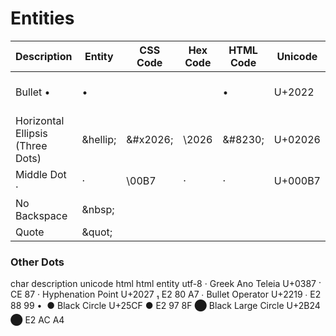 # Entities

| Description | Entity | CSS Code | Hex Code | HTML Code | Unicode | UTF-8 | 
| --- | --- | --- | --- | --- | --- | --- | 
| Bullet •  | &bull; |  |  | &#8226; | U+2022 | E2 80 A2 |  
| Horizontal Ellipsis (Three Dots) | \&hellip; | \&#x2026; | \2026 | \&#8230; | U+02026 |  | 
| Middle Dot ·| &middot;  | \00B7 | &#xb7; | &#183; | U+000B7 | C2 B7 |  
| No Backspace | \&nbsp; |  |  |  |  | 
| Quote | \&quot; |  |  |  |  |  | 

### Other Dots
char   description          unicode   html       html entity    utf-8
·      Greek Ano Teleia     U+0387    &#903;                    CE 87
‧      Hyphenation Point    U+2027    &#8321;                   E2 80 A7
∙      Bullet Operator      U+2219    &#8729;                   E2 88 99
•                                     &#0149;
●      Black Circle         U+25CF    &#9679;                   E2 97 8F
⬤     Black Large Circle   U+2B24    &#11044;                  E2 AC A4

